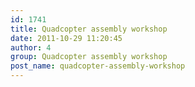 ```yaml
---
id: 1741
title: Quadcopter assembly workshop
date: 2011-10-29 11:20:45
author: 4
group: Quadcopter assembly workshop
post_name: quadcopter-assembly-workshop
---
```


